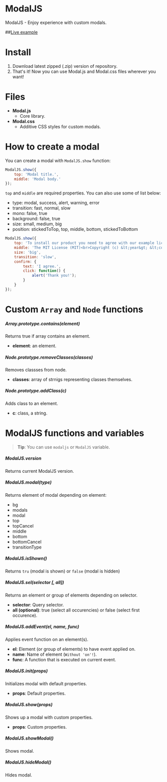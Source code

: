 # ModalJS
ModalJS - Enjoy experience with custom modals.

##[Live example](http://pdknight.github.io/ModalJS/src/example/)

# Install
1. Download latest zipped (.zip) version of repository.
2. That's it! Now you can use Modal.js and Modal.css files wherever you want!

# Files
* **Modal.js**
  * Core library.
* **Modal.css**
  * Additive CSS styles for custom modals.

# How to create a modal
You can create a modal with `ModalJS.show` function:
```javascript
ModalJS.show({
    top: 'Modal title.',
    middle: 'Modal body.'
});
```
`top` and `middle` are required properties. You can also use some of list below:
* type: modal, success, alert, warning, error
* transition: fast, normal, slow
* mono: false, true
* background: false, true
* size: small, medium, big
* position: stickedToTop, top, middle, bottom, stickedToBottom

```javascript
ModalJS.show({
    top: 'To install our product you need to agree with our example license.',
    middle: 'The MIT License (MIT)<br>Copyright (c) &lt;year&gt; &lt;copyright holders&gt;<br><br>License...',
    size: 'big',
    transition: 'slow',
    confirm: {
        text: 'I agree.',
        click: function() {
            alert('Thank you!');
        }
    }
});
```

# Custom `Array` and `Node` functions
##### Array.prototype.contains(element)
Returns true if array contains an element.
* **element**: an element.

##### Node.prototype.removeClasses(classes)
Removes classses from node.
* **classes**: array of strnigs representing classes themselves.

##### Node.prototype.addClass(c)
Adds class to an element.
* **c**: class, a string.

# ModalJS functions and variables
> **Tip**: You can use `modaljs` or `ModalJS` variable.

##### ModalJS.version
Returns current ModalJS version.

##### ModalJS.modal(type)
Returns element of modal depending on element:
* bg
* modals
* modal
* top
* topCancel
* middle
* bottom
* bottomCancel
* transitionType

##### ModalJS.isShown()
Returns `tru` (modal is shown) or `false` (modal is hidden)

##### ModalJS.sel(selector [, all])
Returns an element or group of elements depending on selector.
* **selector**: Query selector.
* **all (optional)**: true (select all occurencies) or false (select first occurence).

##### ModalJS.addEvent(el, name, func)
Applies event function on an element(s).
* **el**: Element (or group of elements) to have event applied on.
* **name**: Name of element (`Without 'on'!`).
* **func**: A function that is executed on current event.

##### ModalJS.init(props)
Initializes modal with default properties.
* **props**: Default properties.

##### ModalJS.show(props)
Shows up a modal with custom properties.
* **props**: Custom properties.

##### ModalJS.showModal()
Shows modal.

##### ModalJS.hideModal()
Hides modal.
